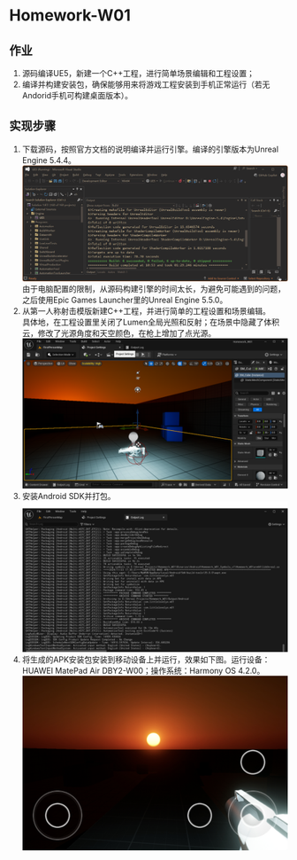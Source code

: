 # Homework-W01
## 作业
1. 源码编译UE5，新建一个C++工程，进行简单场景编辑和工程设置；
2. 编译并构建安装包，确保能够用来将游戏工程安装到手机正常运行（若无Andorid手机可构建桌面版本）。
## 实现步骤
1. 下载源码，按照官方文档的说明编译并运行引擎。编译的引擎版本为Unreal Engine 5.4.4。\
![image](Images/building.png)\
由于电脑配置的限制，从源码构建引擎的时间太长，为避免可能遇到的问题，之后使用Epic Games Launcher里的Unreal Engine 5.5.0。
2. 从第一人称射击模版新建C++工程，并进行简单的工程设置和场景编辑。\
具体地，在工程设置里关闭了Lumen全局光照和反射；在场景中隐藏了体积云，修改了光源角度和天空颜色，在枪上增加了点光源。\
![image](Images/edit.png)
3. 安装Android SDK并打包。\
![image](Images/packaging.png)
4. 将生成的APK安装包安装到移动设备上并运行，效果如下图。运行设备：HUAWEI MatePad Air DBY2-W00；操作系统：Harmony OS 4.2.0。\
![image](Images/screenshot.jpg)

